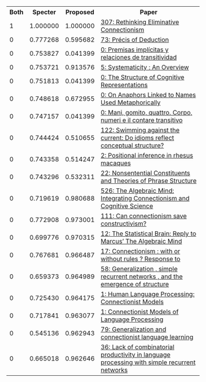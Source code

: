 <html><table><tr>
<th>Both</th>
<th>Specter</th>
<th>Proposed</th>
<th>Paper</th>
</tr>
<tr>
<td>1</td>
<td>1.000000</td>
<td>1.000000</td>
<td><a href="https://www.semanticscholar.org/paper/08dc7b19e679539f0f93db0192a8e8d11538b3dd">307: Rethinking Eliminative Connectionism</a></td>
</tr>
<tr>
<td>0</td>
<td>0.777268</td>
<td>0.595682</td>
<td><a href="https://www.semanticscholar.org/paper/9635590ac6a6261118ce49babbcb51a4a5ad67c1">73: Précis of Deduction</a></td>
</tr>
<tr>
<td>0</td>
<td>0.753827</td>
<td>0.041399</td>
<td><a href="https://www.semanticscholar.org/paper/628bc5be754b534a2aac6f5b3c3c8c175d1d19e2">0: Premisas implícitas y relaciones de transitividad</a></td>
</tr>
<tr>
<td>0</td>
<td>0.753721</td>
<td>0.913576</td>
<td><a href="https://www.semanticscholar.org/paper/51b1d2cf61782b4f673ab0e42cc4d426e3b6a05f">5: Systematicity : An Overview</a></td>
</tr>
<tr>
<td>0</td>
<td>0.751813</td>
<td>0.041399</td>
<td><a href="https://www.semanticscholar.org/paper/83bfcc6537c8bc0fd42a5931dd6141a9aee13470">0: The Structure of Cognitive Representations</a></td>
</tr>
<tr>
<td>0</td>
<td>0.748618</td>
<td>0.672955</td>
<td><a href="https://www.semanticscholar.org/paper/e41ee0bd0569d7855e00e5c96ee376bb3d9ef6a5">0: On Anaphors Linked to Names Used Metaphorically</a></td>
</tr>
<tr>
<td>0</td>
<td>0.747157</td>
<td>0.041399</td>
<td><a href="https://www.semanticscholar.org/paper/7632774a52bae56d624f1ec3ca4005376759b51a">0: Mani, gomito, quattro. Corpo, numeri e il contare transitivo</a></td>
</tr>
<tr>
<td>0</td>
<td>0.744424</td>
<td>0.510655</td>
<td><a href="https://www.semanticscholar.org/paper/9b0e64c9ca5732496b549183b0092754d63ce822">122: Swimming against the current: Do idioms reflect conceptual structure?</a></td>
</tr>
<tr>
<td>0</td>
<td>0.743358</td>
<td>0.514247</td>
<td><a href="https://www.semanticscholar.org/paper/c86cef4ec536211373c7c855d22f75417e9d3575">2: Positional inference in rhesus macaques</a></td>
</tr>
<tr>
<td>0</td>
<td>0.743296</td>
<td>0.532311</td>
<td><a href="https://www.semanticscholar.org/paper/71e7aa7ee2418ef205454949105497ed4e9bc588">22: Nonsentential Constituents and Theories of Phrase Structure</a></td>
</tr>
<tr>
<td>0</td>
<td>0.719619</td>
<td>0.980688</td>
<td><a href="https://www.semanticscholar.org/paper/a6383f155fa9d3e9b15092bfefbf613f982eb263">526: The Algebraic Mind: Integrating Connectionism and Cognitive Science</a></td>
</tr>
<tr>
<td>0</td>
<td>0.772908</td>
<td>0.973001</td>
<td><a href="https://www.semanticscholar.org/paper/ecdcaff2fb92c78b2d3d0f8b3d9374c3c830f7e3">111: Can connectionism save constructivism?</a></td>
</tr>
<tr>
<td>0</td>
<td>0.699776</td>
<td>0.970315</td>
<td><a href="https://www.semanticscholar.org/paper/098e81430c831bbfdce2d0dc092b7a1f4de8ea86">12: The Statistical Brain: Reply to Marcus’ The Algebraic Mind</a></td>
</tr>
<tr>
<td>0</td>
<td>0.767681</td>
<td>0.966487</td>
<td><a href="https://www.semanticscholar.org/paper/a6fed75301871a01b382b96c5f6b47efbce163ae">17: Connectionism : with or without rules ? Response to</a></td>
</tr>
<tr>
<td>0</td>
<td>0.659373</td>
<td>0.964989</td>
<td><a href="https://www.semanticscholar.org/paper/9331c49831ec88202b3c53418a5f373c2abae547">58: Generalization , simple recurrent networks , and the emergence of structure</a></td>
</tr>
<tr>
<td>0</td>
<td>0.725430</td>
<td>0.964175</td>
<td><a href="https://www.semanticscholar.org/paper/afcfeb7ca125a2761d1bc52c2ec96714f77dc1c6">1: Human Language Processing: Connectionist Models</a></td>
</tr>
<tr>
<td>0</td>
<td>0.717841</td>
<td>0.963077</td>
<td><a href="https://www.semanticscholar.org/paper/900086c0cb4c5980365741fe7ece23ddd54760a9">1: Connectionist Models of Language Processing</a></td>
</tr>
<tr>
<td>0</td>
<td>0.545136</td>
<td>0.962943</td>
<td><a href="https://www.semanticscholar.org/paper/ae1f906de7d0136acb8ba7b42665e9bdad245619">79: Generalization and connectionist language learning</a></td>
</tr>
<tr>
<td>0</td>
<td>0.665018</td>
<td>0.962646</td>
<td><a href="https://www.semanticscholar.org/paper/a56ee505e5651d90210d7f19adb77b1a6a424d3a">36: Lack of combinatorial productivity in language processing with simple recurrent networks</a></td>
</tr>
</table></html>
